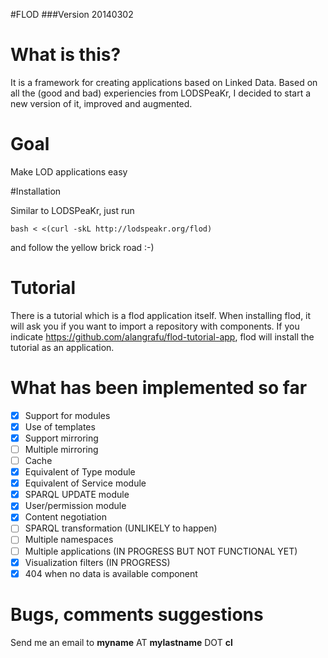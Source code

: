 #FLOD
###Version 20140302

# What is this?

It is a framework for creating applications based on Linked Data. Based on all the (good and bad) experiencies from LODSPeaKr, I decided to start a new version of it, improved and augmented.

# Goal

Make LOD applications easy

#Installation

Similar to LODSPeaKr, just run

```
bash < <(curl -skL http://lodspeakr.org/flod)
```

and follow the yellow brick road :-)

# Tutorial 

There is a tutorial which is a flod application itself. When installing flod, it will ask you if you want to import a repository with components. If you indicate https://github.com/alangrafu/flod-tutorial-app, flod will install the tutorial as an application.

# What has been implemented so far

- [X] Support for modules
- [X] Use of templates
- [X] Support mirroring
- [ ] Multiple mirroring
- [ ] Cache
- [X] Equivalent of Type module
- [X] Equivalent of Service module
- [X] SPARQL UPDATE module
- [X] User/permission module
- [X] Content negotiation
- [ ] SPARQL transformation (UNLIKELY to happen)
- [ ] Multiple namespaces
- [ ] Multiple applications (IN PROGRESS BUT NOT FUNCTIONAL YET)
- [X] Visualization filters (IN PROGRESS)
- [X] 404 when no data is available component

# Bugs, comments suggestions

Send me an email to **myname** AT **mylastname** DOT **cl**
